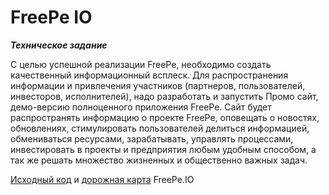 # FreePe IO


***Техническое задание***

С целью успешной реализации FreePe, необходимо создать качественный информационный всплеск. Для распространения информации и привлечения участников (партнеров, пользователей, инвесторов, исполнителей), надо разработать и запустить Промо сайт, демо-версию полноценного приложения FreePe. 
Сайт будет распространять информацию о проекте FreePe, оповещать о новостях, обновлениях, стимулировать пользователей делиться информацией, обмениваться ресурсами, зарабатывать, управлять процессами, инвестировать в проекты и предприятия любым удобным способом, а так же решать множество жизненных и общественно важных задач.
		
[Исходный код](https://github.com/freepe/freepe-io) и [дорожная карта](https://pintask.me/board/vPsfuf2sawcaDyt6b) FreePe.IO

    